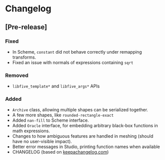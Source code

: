 # Changelog

## [Pre-release]
### Fixed
- In Scheme, `constant` did not behave correctly under remapping transforms.
- Fixed an issue with normals of expressions containing `sqrt`
### Removed
- `libfive_template*` and `libfive_args*` APIs
### Added
- `Archive` class, allowing multiple shapes can be serialized together.
- A few more shapes, like `rounded-rectangle-exact`
- Added `nan-fill` to Scheme interface.
- Added `Oracle` interface, for embedding arbitrary black-box functions in math expressions.
- Changes to how ambiguous features are handled in meshing (should have no user-visible impact).
- Better error messages in Studio, printing function names when available
- CHANGELOG (based on [keepachangelog.com](https://keepachangelog.com/en/1.0.0/))
